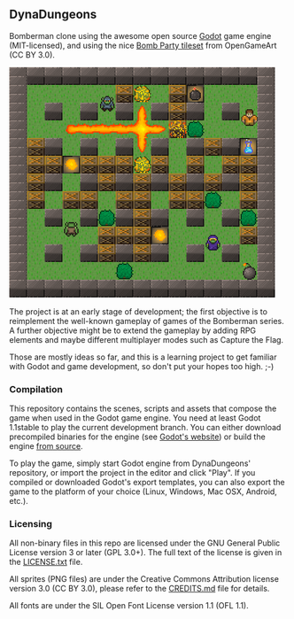 ## DynaDungeons

Bomberman clone using the awesome open source [Godot](https://github.com/okamstudio/godot) game engine (MIT-licensed), and using the nice [Bomb Party tileset](http://opengameart.org/content/bomb-party-the-complete-set) from OpenGameArt (CC BY 3.0).

![In-game screenshot](background.png)

The project is at an early stage of development; the first objective is to reimplement the well-known gameplay of games of the Bomberman series. A further objective might be to extend the gameplay by adding RPG elements and maybe different multiplayer modes such as Capture the Flag.

Those are mostly ideas so far, and this is a learning project to get familiar with Godot and game development, so don't put your hopes too high. ;-)

### Compilation

This repository contains the scenes, scripts and assets that compose the game when used in the Godot game engine. You need at least Godot 1.1stable to play the current development branch. You can either download precompiled binaries for the engine (see [Godot's website](http://godotengine.org/)) or build the engine [from source](https://github.com/okamstudio/godot).

To play the game, simply start Godot engine from DynaDungeons' repository, or import the project in the editor and click "Play". If you compiled or downloaded Godot's export templates, you can also export the game to the platform of your choice (Linux, Windows, Mac OSX, Android, etc.).

### Licensing

All non-binary files in this repo are licensed under the GNU General Public License version 3 or later (GPL 3.0+). The full text of the license is given in the [LICENSE.txt](LICENSE.txt) file.

All sprites (PNG files) are under the Creative Commons Attribution license version 3.0 (CC BY 3.0), please refer to the [CREDITS.md](CREDITS.md) file for details.

All fonts are under the SIL Open Font License version 1.1 (OFL 1.1).
